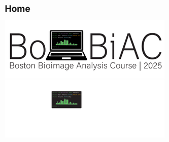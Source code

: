 # <i class="fas fa-home"></i> Home


<!-- using both but only one at a time will be shown depending on the dark or light mode -->
<img src="./_static/logo/bobiac_logos_svgexport-03.svg" alt="BoBiAC Logo" class="landing-logo logo-light"/>
<img src="./_static/logo/bobiac_logos_svgexport-04.svg" alt="BoBiAC Logo" class="landing-logo logo-dark"/>


```{tableofcontents}
```